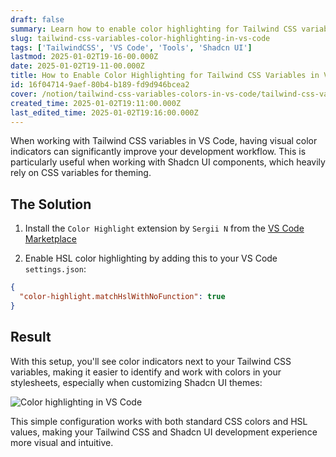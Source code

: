 ```yaml
---
draft: false
summary: Learn how to enable color highlighting for Tailwind CSS variables in VS Code, especially useful when working with Shadcn UI components.
slug: tailwind-css-variables-color-highlighting-in-vs-code
tags: ['TailwindCSS', 'VS Code', 'Tools', 'Shadcn UI']
lastmod: 2025-01-02T19-16-00.000Z
date: 2025-01-02T19-11-00.000Z
title: How to Enable Color Highlighting for Tailwind CSS Variables in VS Code
id: 16f04714-9aef-80b4-b189-fd9d946bcea2
cover: /notion/tailwind-css-variables-colors-in-vs-code/tailwind-css-variables-colors-in-vs-code.16f04714-9aef-8032-8442-f3e4c8340763.png
created_time: 2025-01-02T19:11:00.000Z
last_edited_time: 2025-01-02T19:16:00.000Z
---
```


When working with Tailwind CSS variables in VS Code, having visual color indicators can significantly improve your development workflow. This is particularly useful when working with Shadcn UI components, which heavily rely on CSS variables for theming.

## The Solution

1. Install the `Color Highlight` extension by `Sergii N` from the [VS Code Marketplace](https://marketplace.visualstudio.com/items?itemName=naumovs.color-highlight)

2. Enable HSL color highlighting by adding this to your VS Code `settings.json`:

```json
{
  "color-highlight.matchHslWithNoFunction": true
}
```

## Result

With this setup, you'll see color indicators next to your Tailwind CSS variables, making it easier to identify and work with colors in your stylesheets, especially when customizing Shadcn UI themes:

![Color highlighting in VS Code](/assets/tailwind-css-variables-color-highlighting-in-vs-code.png)

This simple configuration works with both standard CSS colors and HSL values, making your Tailwind CSS and Shadcn UI development experience more visual and intuitive.
